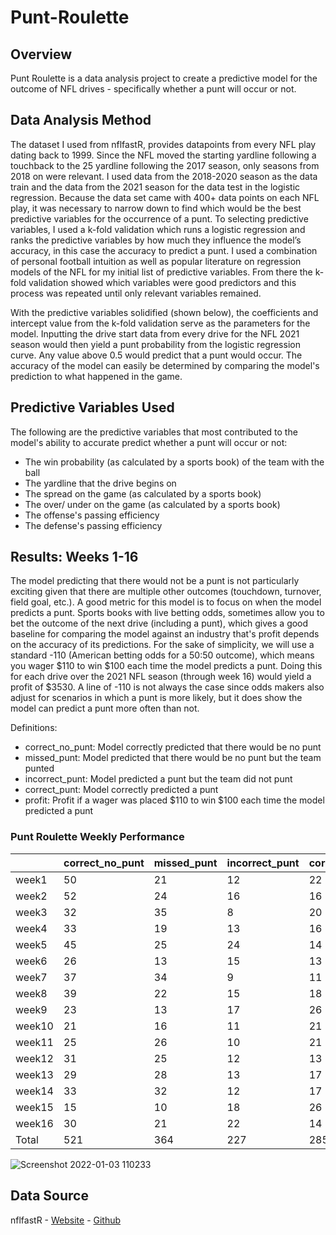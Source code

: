 # Punt-Roulette

## Overview
Punt Roulette is a data analysis project to create a predictive model for the outcome of NFL drives - specifically whether a punt will occur or not.      

## Data Analysis Method
The dataset I used from nflfastR, provides datapoints from every NFL play dating back to 1999.  Since the NFL moved the starting yardline following a touchback to the 25 yardline following the 2017 season, only seasons from 2018 on were relevant.  I used data from the 2018-2020 season as the data train and the data from the 2021 season for the data test in the logistic regression.  Because the data set came with 400+ data points on each NFL play, it was necessary to narrow down to find which would be the best predictive variables for the occurrence of a punt.  To selecting predictive variables, I used a k-fold validation which runs a logistic regression and ranks the predictive variables by how much they influence the model’s accuracy, in this case the accuracy to predict a punt.  I used a combination of personal football intuition as well as popular literature on regression models of the NFL for my initial list of predictive variables.  From there the k-fold validation showed which variables were good predictors and this process was repeated until only relevant variables remained. 

With the predictive variables solidified (shown below), the coefficients and intercept value from the k-fold validation serve as the parameters for the model.  Inputting the drive start data from every drive for the NFL 2021 season would then yield a punt probability from the logistic regression curve.  Any value above 0.5 would predict that a punt would occur.  The accuracy of the model can easily be determined by comparing the model's prediction to what happened in the game.  


## Predictive Variables Used
The following are the predictive variables that most contributed to the model's ability to accurate predict whether a punt will occur or not:
- The win probability (as calculated by a sports book) of the team with the ball
- The yardline that the drive begins on
- The spread on the game (as calculated by a sports book)
- The over/ under on the game (as calculated by a sports book)
- The offense's passing efficiency
- The defense's passing efficiency


## Results: Weeks 1-16

The model predicting that there would not be a punt is not particularly exciting given that there are multiple other outcomes (touchdown, turnover, field goal, etc.).  A good metric for this model is to focus on when the model predicts a punt.  Sports books with live betting odds, sometimes allow you to bet the outcome of the next drive (including a punt), which gives a good baseline for comparing the model against an industry that's profit depends on the accuracy of its predictions.  For the sake of simplicity, we will use a standard -110 (American betting odds for a 50:50 outcome), which means you wager $110 to win $100 each time the model predicts a punt.  Doing this for each drive over the 2021 NFL season (through week 16) would yield a profit of $3530.  A line of -110 is not always the case since odds makers also adjust for scenarios in which a punt is more likely, but it does show the model can predict a punt more often than not.

Definitions:
- correct_no_punt: Model correctly predicted that there would be no punt
- missed_punt: Model predicted that there would be no punt but the team punted
- incorrect_punt: Model predicted a punt but the team did not punt
- correct_punt: Model correctly predicted a punt
- profit: Profit if a wager was placed $110 to win $100 each time the model predicted a punt

### Punt Roulette Weekly Performance
|        | correct_no_punt | missed_punt | incorrect_punt | correct_punt | profit  |
|--------|-----------------|-------------|----------------|--------------|---------|
| week1  | 50              | 21          | 12             | 22           | $880    |
| week2  | 52              | 24          | 16             | 16           | -$160   |
| week3  | 32              | 35          | 8              | 20           | $1,120  |
| week4  | 33              | 19          | 13             | 16           | $170    |
| week5  | 45              | 25          | 24             | 14           | -$1,240 |
| week6  | 26              | 13          | 15             | 13           | -$350   |
| week7  | 37              | 34          | 9              | 11           | $110    |
| week8  | 39              | 22          | 15             | 18           | $150    |
| week9  | 23              | 13          | 17             | 26           | $730    |
| week10 | 21              | 16          | 11             | 21           | $890    |
| week11 | 25              | 26          | 10             | 21           | $1,000  |
| week12 | 31              | 25          | 12             | 13           | -$20    |
| week13 | 29              | 28          | 13             | 17           | $270    |
| week14 | 33              | 32          | 12             | 17           | $380    |
| week15 | 15              | 10          | 18             | 26           | $620    |
| week16 | 30              | 21          | 22             | 14           | -$1,020 |
| Total  | 521             | 364         | 227            | 285          | $3,530  |


![Screenshot 2022-01-03 110233](https://user-images.githubusercontent.com/96963289/147952840-5cf1c5b4-42e1-4114-b1ce-0b97f275d909.jpg)


## Data Source
nflfastR - [Website](https://www.nflfastr.com/) - [Github](https://github.com/nflverse/nflfastR)
